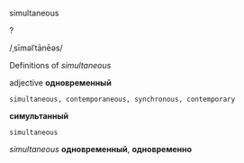 simultaneous

?

/ˌsīməlˈtānēəs/

Definitions of _simultaneous_

adjective
**одновременный**

    simultaneous, contemporaneous, synchronous, contemporary
**симультанный**

    simultaneous

_simultaneous_
**одновременный**, **одновременно**